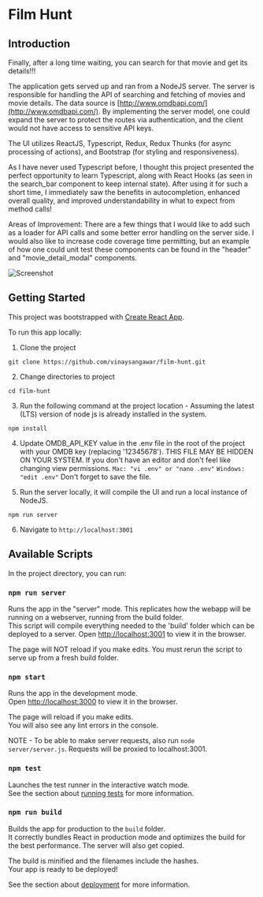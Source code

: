 # Film Hunt

## Introduction

Finally, after a long time waiting, you can search for that movie and get its details!!!

The application gets served up and ran from a NodeJS server. The server is responsible for handling the API of searching and fetching of movies and movie details. The data source is [http://www.omdbapi.com/](http://www.omdbapi.com/). By implementing the server model, one could expand the server to protect the routes via authentication, and the client would not have access to sensitive API keys.

The UI utilizes ReactJS, Typescript, Redux, Redux Thunks (for async processing of actions), and Bootstrap (for styling and responsiveness). 

As I have never used Typescript before, I thought this project presented the perfect opportunity to learn Typescript, along with React Hooks (as seen in the search_bar component to keep internal state). After using it for such a short time, I immediately saw the benefits in autocompletion, enhanced overall quality, and improved understandability in what to expect from method calls!

Areas of Improvement:
There are a few things that I would like to add such as a loader for API calls and some better error handling on the server side. I would also like to increase code coverage time permitting, but an example of how one could unit test these components can be found in the "header" and "movie_detail_modal" components.

![Screenshot](https://i.imgur.com/UuzjdYT.jpg)

## Getting Started

This project was bootstrapped with [Create React App](https://github.com/facebook/create-react-app).

To run this app locally:

1. Clone the project

```git clone https://github.com/vinaysangawar/film-hunt.git```

2. Change directories to project 

```cd film-hunt```

3. Run the following command at the project location - Assuming the latest (LTS) version of node js is already installed in the system.

```npm install```

4. Update OMDB_API_KEY value in the .env file in the root of the project with your OMDB key (replacing '12345678'). THIS FILE MAY BE HIDDEN ON YOUR SYSTEM. If you don't have an editor and don't feel like changing view permissions.
```Mac: "vi .env" or "nano .env"```
```Windows: "edit .env"```
Don't forget to save the file.

5. Run the server locally, it will compile the UI and run a local instance of NodeJS.

```npm run server```

6. Navigate to ```http://localhost:3001```

## Available Scripts

In the project directory, you can run:

### `npm run server`

Runs the app in the "server" mode. This replicates how the webapp will be running on a webserver, running from the build folder.<br>
This script will compile everything needed to the 'build' folder which can be deployed to a server.
Open [http://localhost:3001](http://localhost:3001) to view it in the browser.

The page will NOT reload if you make edits. You must rerun the script to serve up from a fresh build folder.<br>

### `npm start`

Runs the app in the development mode.<br>
Open [http://localhost:3000](http://localhost:3000) to view it in the browser.

The page will reload if you make edits.<br>
You will also see any lint errors in the console.

NOTE - To be able to make server requests, also run `node server/server.js`. Requests will be proxied to localhost:3001.

### `npm test`

Launches the test runner in the interactive watch mode.<br>
See the section about [running tests](https://facebook.github.io/create-react-app/docs/running-tests) for more information.

### `npm run build`

Builds the app for production to the `build` folder.<br>
It correctly bundles React in production mode and optimizes the build for the best performance. The server will also get copied.

The build is minified and the filenames include the hashes.<br>
Your app is ready to be deployed!

See the section about [deployment](https://facebook.github.io/create-react-app/docs/deployment) for more information.
